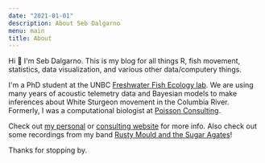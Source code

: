 ```yaml
---
date: "2021-01-01"
description: About Seb Dalgarno
menu: main
title: About 
---
```


Hi :wave: I'm Seb Dalgarno. This is my blog for all things R, fish movement, statistics, data visualization, and various other data/computery things. 

I'm a PhD student at the UNBC [Freshwater Fish Ecology lab](https://www.ffishlab.ca/). We are using many years of acoustic telemetry data and Bayesian models to make inferences about White Sturgeon movement in the Columbia River. Formerly, I was a computational biologist at [Poisson Consulting](https://www.poissonconsulting.ca). 

Check out [my personal](htpps://www.sebdalgarno.netlify.app) or [consulting website](https://www.northbeachconsulting.ca/) for more info. Also check out some recordings from my band [Rusty Mould and the Sugar Agates](https://rustymouldandthesugaragates.bandcamp.com/)!

Thanks for stopping by.
